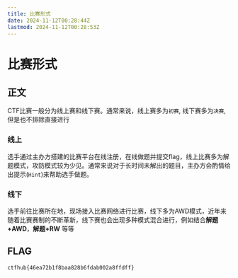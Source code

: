 ```yaml
---
title: 比赛形式
date: 2024-11-12T00:28:44Z
lastmod: 2024-11-12T00:28:53Z
---
```


# 比赛形式

## 正文

CTF比赛一般分为线上赛和线下赛。通常来说，线上赛多为`初赛`​, 线下赛多为`决赛`​, 但是也不排除直接进行

### 线上

选手通过主办方搭建的比赛平台在线注册，在线做题并提交flag，线上比赛多为解题模式，攻防模式较为少见。通常来说对于长时间未解出的题目，主办方会酌情给出提示(`Hint`​)来帮助选手做题。

### 线下

选手前往比赛所在地，现场接入比赛网络进行比赛，线下多为AWD模式，近年来随着比赛赛制的不断革新，线下赛也会出现多种模式混合进行，例如结合**解题+AWD**，**解题+RW** 等等

## FLAG

```text
ctfhub{46ea72b1f8baa828b6fdab002a8ffdff}
```

‍
